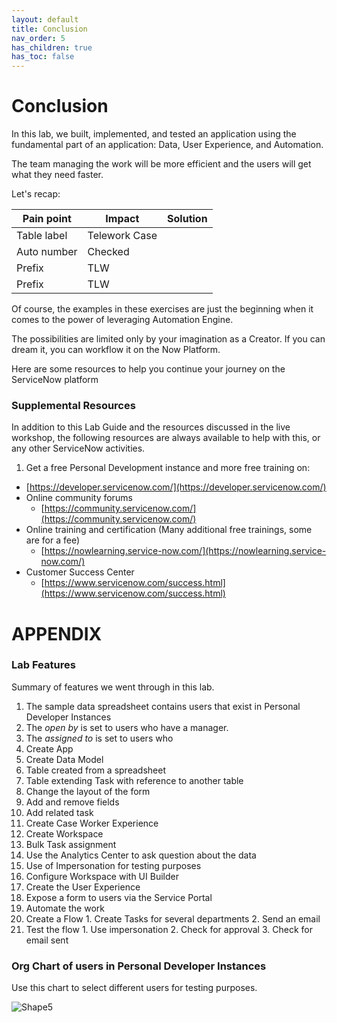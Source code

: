 ```yaml
---
layout: default
title: Conclusion
nav_order: 5
has_children: true
has_toc: false
---
```

# Conclusion

In this lab, we built, implemented, and tested an application using the fundamental part of an application: Data, User Experience, and Automation.

The team managing the work will be more efficient and the users will get what they need faster.

Let's recap: 

   Pain point      | Impact        | Solution
   ----------------| --------------| -----
   Table label    | Telework Case |
   Auto number    | Checked       | 
   Prefix         | TLW           | 
   Prefix         | TLW           |   

Of course, the examples in these exercises are just the beginning when it comes to the power of leveraging Automation Engine.

The possibilities are limited only by your imagination as a Creator. If you can dream it, you can workflow it on the Now Platform.

Here are some resources to help you continue your journey on the ServiceNow platform

### Supplemental Resources

In addition to this Lab Guide and the resources discussed in the live workshop, the following resources are always available to help with this, or any other ServiceNow activities.

1. Get a free Personal Development instance and more free training on:
  - [https://developer.servicenow.com/](https://developer.servicenow.com/)
- Online community forums
  - [https://community.servicenow.com/](https://community.servicenow.com/)
- Online training and certification (Many additional free trainings, some are for a fee)
  - [https://nowlearning.service-now.com/](https://nowlearning.service-now.com/)
- Customer Success Center
  - [https://www.servicenow.com/success.html](https://www.servicenow.com/success.html)

# APPENDIX

### Lab Features

Summary of features we went through in this lab.

1. The sample data spreadsheet contains users that exist in Personal Developer Instances
  1. The _open by_ is set to users who have a manager.
  2. The _assigned to_ is set to users who
2. Create App
3. Create Data Model
  1. Table created from a spreadsheet
  2. Table extending Task with reference to another table
  3. Change the layout of the form
  4. Add and remove fields
  5. Add related task
4. Create Case Worker Experience
  1. Create Workspace
  2. Bulk Task assignment
  3. Use the Analytics Center to ask question about the data
  4. Use of Impersonation for testing purposes
  5. Configure Workspace with UI Builder
5. Create the User Experience
  1. Expose a form to users via the Service Portal
6. Automate the work
  1. Create a Flow
    1. Create Tasks for several departments
    2. Send an email
  2. Test the flow
    1. Use impersonation
    2. Check for approval
    3. Check for email sent

### Org Chart of users in Personal Developer Instances

Use this chart to select different users for testing purposes.

![Shape5](RackMultipart20221028-1-d1lmac_html_8559be6d2908e863.gif)